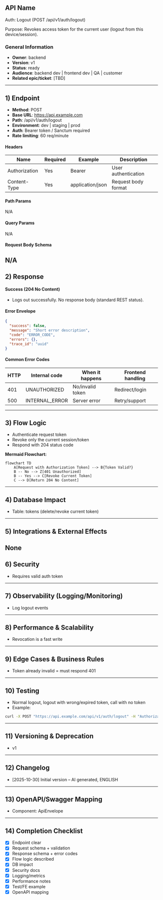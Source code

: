 ## API Name
Auth: Logout (POST /api/v1/auth/logout)

Purpose: Revokes access token for the current user (logout from this device/session).

### General Information
- **Owner**: backend
- **Version**: v1
- **Status**: ready
- **Audience**: backend dev | frontend dev | QA | customer
- **Related epic/ticket**: [TBD]

---
## 1) Endpoint
- **Method**: POST
- **Base URL**: https://api.example.com
- **Path**: /api/v1/auth/logout
- **Environment**: dev | staging | prod
- **Auth**: Bearer token / Sanctum required
- **Rate limiting**: 60 req/minute

#### Headers
| Name          | Required | Example               | Description             |
|---------------|----------|----------------------|-------------------------|
| Authorization | Yes      | Bearer <token>       | User authentication     |
| Content-Type  | Yes      | application/json     | Request body format     |

#### Path Params
N/A
#### Query Params
N/A
#### Request Body Schema
N/A
---
## 2) Response
#### Success (204 No Content)
- Logs out successfully. No response body (standard REST status).

#### Error Envelope
```json
{
  "success": false,
  "message": "Short error description",
  "code": "ERROR_CODE",
  "errors": {},
  "trace_id": "uuid"
}
```

#### Common Error Codes
| HTTP | Internal code       | When it happens                      | Frontend handling         |
|------|---------------------|--------------------------------------|---------------------------|
| 401  | UNAUTHORIZED        | No/invalid token                     | Redirect/login            |
| 500  | INTERNAL_ERROR      | Server error                         | Retry/support             |

---
## 3) Flow Logic
- Authenticate request token
- Revoke only the current session/token
- Respond with 204 status code

**Mermaid Flowchart:**
```mermaid
flowchart TD
    A[Request with Authorization Token] --> B{Token Valid?}
    B -- No --> Z[401 Unauthorized]
    B -- Yes --> C[Revoke Current Token]
    C --> D[Return 204 No Content]
```
---
## 4) Database Impact
- Table: tokens (delete/revoke current token)
---
## 5) Integrations & External Effects
None
---
## 6) Security
- Requires valid auth token
---
## 7) Observability (Logging/Monitoring)
- Log logout events
---
## 8) Performance & Scalability
- Revocation is a fast write
---
## 9) Edge Cases & Business Rules
- Token already invalid = must respond 401
---
## 10) Testing
- Normal logout, logout with wrong/expired token, call with no token
- Example:
```bash
curl -X POST "https://api.example.com/api/v1/auth/logout" -H "Authorization: Bearer <token>"
```
---
## 11) Versioning & Deprecation
- v1
---
## 12) Changelog
- [2025-10-30] Initial version – AI generated, ENGLISH
---
## 13) OpenAPI/Swagger Mapping
- Component: ApiEnvelope
---
## 14) Completion Checklist
- [x] Endpoint clear
- [x] Request schema + validation
- [x] Response schema + error codes
- [x] Flow logic described
- [x] DB impact
- [x] Security docs
- [x] Logging/metrics
- [x] Performance notes
- [x] Test/FE example
- [x] OpenAPI mapping
